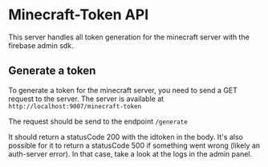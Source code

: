 # Minecraft-Token API
This server handles all token generation for the minecraft server with the firebase admin sdk.

## Generate a token
To generate a token for the minecraft server, you need to send a GET request to the server. The server is available at `http://localhost:9007/minecraft-token`

The request should be send to the endpoint `/generate`

It should return a statusCode 200 with the idtoken in the body. It's also possible for it to return a statusCode 500 if something went wrong (likely an auth-server error). In that case, take a look at the logs in the admin panel.